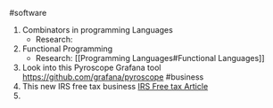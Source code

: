 
#software
1. Combinators in programming Languages
	- Research: 
2. Functional Programming
	- Research: [[Programming Languages#Functional Languages]]
3. Look into this Pyroscope Grafana tool https://github.com/grafana/pyroscope
#business
1. This new IRS free tax business [IRS Free tax Article](https://www.wsj.com/personal-finance/taxes/can-the-irss-new-free-tax-filing-tool-replace-turbotax-we-tried-it-out-77a6b243)
2. 